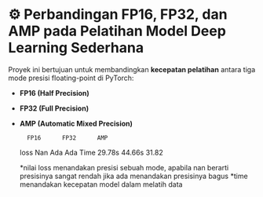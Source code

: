 # ⚙️ Perbandingan FP16, FP32, dan AMP pada Pelatihan Model Deep Learning Sederhana

Proyek ini bertujuan untuk membandingkan **kecepatan pelatihan** antara tiga mode presisi floating-point di PyTorch:

- **FP16 (Half Precision)**
- **FP32 (Full Precision)**
- **AMP (Automatic Mixed Precision)**

        FP16      FP32      AMP
  loss  Nan       Ada        Ada
  Time  29.78s    44.66s    31.82

  *nilai loss menandakan presisi sebuah mode, apabila nan berarti presisinya sangat rendah jika ada menandakan presisinya bagus
  *time menandakan kecepatan model dalam melatih data
  
